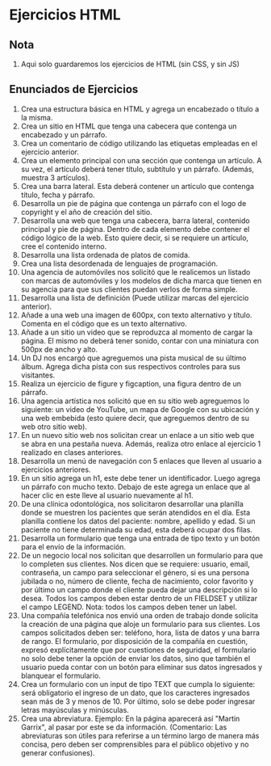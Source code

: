 # Ejercicios HTML

## Nota

1. Aqui solo guardaremos los ejercicios de HTML (sin CSS, y sin JS)


## Enunciados de Ejercicios

1. Crea una estructura básica en HTML y agrega un encabezado o título a la misma.
2. Crea un sitio en HTML que tenga una cabecera que contenga un encabezado y un párrafo.
3. Crea un comentario de código utilizando las etiquetas empleadas en el ejercicio anterior.
4. Crea un elemento principal con una sección que contenga un artículo. A su vez, el artículo deberá tener título, subtítulo y un párrafo. (Además, muestra 3 artículos).
5. Crea una barra lateral. Esta deberá contener un artículo que contenga título, fecha y párrafo.
6. Desarrolla un pie de página que contenga un párrafo con el logo de copyright y el año de creación del sitio.
7. Desarrolla una web que tenga una cabecera, barra lateral, contenido principal y pie de página. Dentro de cada elemento debe contener el código lógico de la web. Esto quiere decir, si se requiere un artículo, cree el contenido interno.
8. Desarrolla una lista ordenada de platos de comida.
9. Crea una lista desordenada de lenguajes de programación.
10. Una agencia de automóviles nos solicitó que le realicemos un listado con marcas de automóviles y los modelos de dicha marca que tienen en su agencia para que sus clientes puedan verlos de forma simple.
11. Desarrolla una lista de definición (Puede utilizar marcas del ejercicio anterior).
12. Añade a una web una imagen de 600px, con texto alternativo y título. Comenta en el código que es un texto alternativo.
13. Añade a un sitio un video que se reproduzca al momento de cargar la página. El mismo no deberá tener sonido, contar con una miniatura con 500px de ancho y alto.
14. Un DJ nos encargó que agreguemos una pista musical de su último álbum. Agrega dicha pista con sus respectivos controles para sus visitantes.
15. Realiza un ejercicio de figure y figcaption, una figura dentro de un párrafo.
16. Una agencia artística nos solicitó que en su sitio web agreguemos lo siguiente: un video de YouTube, un mapa de Google con su ubicación y una web embebida (esto quiere decir, que agreguemos dentro de su web otro sitio web).
17. En un nuevo sitio web nos solicitan crear un enlace a un sitio web que se abra en una pestaña nueva. Además, realiza otro enlace al ejercicio 1 realizado en clases anteriores.
18. Desarrolla un menú de navegación con 5 enlaces que lleven al usuario a ejercicios anteriores.
19. En un sitio agrega un h1, este debe tener un identificador. Luego agrega un párrafo con mucho texto. Debajo de este agrega un enlace que al hacer clic en este lleve al usuario nuevamente al h1.
20. De una clínica odontológica, nos solicitaron desarrollar una planilla donde se muestren los pacientes que serán atendidos en el día. Esta planilla contiene los datos del paciente: nombre, apellido y edad. Si un paciente no tiene determinada su edad, esta deberá ocupar dos filas.
21. Desarrolla un formulario que tenga una entrada de tipo texto y un botón para el envío de la información.
22. De un negocio local nos solicitan que desarrollen un formulario para que lo completen sus clientes. Nos dicen que se requiere: usuario, email, contraseña, un campo para seleccionar el género, si es una persona jubilada o no, número de cliente, fecha de nacimiento, color favorito y por último un campo donde el cliente pueda dejar una descripción si lo desea. Todos los campos deben estar dentro de un FIELDSET y utilizar el campo LEGEND. Nota: todos los campos deben tener un label.
23. Una compañía telefónica nos envió una orden de trabajo donde solicita la creación de una página que aloje un formulario para sus clientes. Los campos solicitados deben ser: teléfono, hora, lista de datos y una barra de rango. El formulario, por disposición de la compañía en cuestión, expresó explícitamente que por cuestiones de seguridad, el formulario no solo debe tener la opción de enviar los datos, sino que también el usuario pueda contar con un botón para eliminar sus datos ingresados y blanquear el formulario.
24. Crea un formulario con un input de tipo TEXT que cumpla lo siguiente: será obligatorio el ingreso de un dato, que los caracteres ingresados sean más de 3 y menos de 10. Por último, solo se debe poder ingresar letras mayúsculas y minúsculas.
25. Crea una abreviatura. Ejemplo: En la página aparecerá así "Martin Garrix", al pasar por este se da información. (Comentario: Las abreviaturas son útiles para referirse a un término largo de manera más concisa, pero deben ser comprensibles para el público objetivo y no generar confusiones).